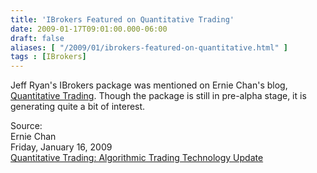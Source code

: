 ```yaml
---
title: 'IBrokers Featured on Quantitative Trading'
date: 2009-01-17T09:01:00.000-06:00
draft: false
aliases: [ "/2009/01/ibrokers-featured-on-quantitative.html" ]
tags : [IBrokers]
---
```


Jeff Ryan's IBrokers package was mentioned on Ernie Chan's blog, [Quantitative Trading](http://epchan.blogspot.com/). Though the package is still in pre-alpha stage, it is generating quite a bit of interest.  
  
Source:  
Ernie Chan  
Friday, January 16, 2009  
[Quantitative Trading: Algorithmic Trading Technology Update](http://epchan.blogspot.com/2009/01/algorithmic-trading-technology-update.html)